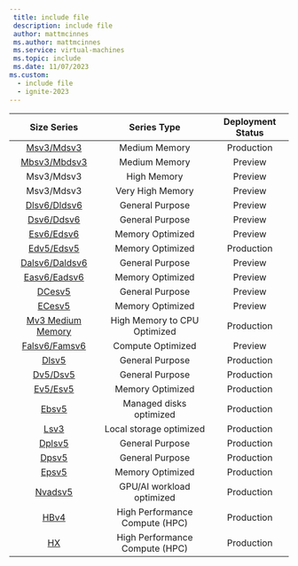 ```yaml
---
 title: include file
 description: include file
 author: mattmcinnes
 ms.author: mattmcinnes
 ms.service: virtual-machines
 ms.topic: include
 ms.date: 11/07/2023
ms.custom:
  - include file
  - ignite-2023
---
```


| Size Series | Series Type | Deployment Status |
|:-:|:-:|:-:|
|[Msv3/Mdsv3](/azure/virtual-machines/msv3-mdsv3-medium-series)| Medium Memory | Production |
|[Mbsv3/Mbdsv3](/azure/virtual-machines/sizes/memory-optimized/mbsv3-mbdsv3-series)| Medium Memory| Preview|
|Msv3/Mdsv3| High Memory | Preview|
|Msv3/Mdsv3| Very High Memory | Preview|
| [Dlsv6/Dldsv6](/azure/virtual-machines/dlsv6-dldsv6-series)  | General Purpose              | Preview    |
| [Dsv6/Ddsv6](/azure/virtual-machines/dsv6-ddsv6-series)      | General Purpose              | Preview    |
| [Esv6/Edsv6](/azure/virtual-machines/esv6-edsv6-series)      | Memory Optimized             | Preview    |
| [Edv5/Edsv5](/azure/virtual-machines/edv5-edsv5-series)      | Memory Optimized             | Production |
| [Dalsv6/Daldsv6](/azure/virtual-machines/dalsv6-daldsv6-series) | General Purpose           | Preview    |
| [Easv6/Eadsv6](/azure/virtual-machines/easv6-eadsv6-series)  | Memory Optimized             | Preview    |
| [DCesv5](/azure/virtual-machines/dcesv5-dcedsv5-series)      | General Purpose              | Preview    |
| [ECesv5](/azure/virtual-machines/ecesv5-ecedsv5-series)      | Memory Optimized             | Preview    |
| [Mv3 Medium Memory](/azure/virtual-machines/msv3-mdsv3-medium-series)| High Memory to CPU Optimized | Production  |
| [Falsv6/Famsv6](/azure/virtual-machines/fasv6-falsv6-series) | Compute Optimized              | Preview    |
| [Dlsv5](/azure/virtual-machines/dlsv5-dldsv5-series)         | General Purpose                | Production |
| [Dv5/Dsv5](/azure/virtual-machines/dv5-dsv5-series)          | General Purpose                | Production |
| [Ev5/Esv5](/azure/virtual-machines/ev5-esv5-series)          | Memory Optimized               | Production |
| [Ebsv5](/azure/virtual-machines/ebdsv5-ebsv5-series)         | Managed disks optimized        | Production |
| [Lsv3](/azure/virtual-machines/lsv3-series)                  | Local storage optimized        | Production |
| [Dplsv5](/azure/virtual-machines/dplsv5-dpldsv5-series)      | General Purpose                | Production |
| [Dpsv5](/azure/virtual-machines/dpsv5-dpdsv5-series)         | General Purpose                | Production |
| [Epsv5](/azure/virtual-machines/epsv5-epdsv5-series)         | Memory Optimized               | Production |
| [Nvadsv5](/azure/virtual-machines/nva10v5-series)            | GPU/AI workload optimized      | Production |
| [HBv4](/azure/virtual-machines/hbv4-series)                  | High Performance Compute (HPC) | Production |
| [HX](/azure/virtual-machines/hx-series)                      | High Performance Compute (HPC) | Production |

